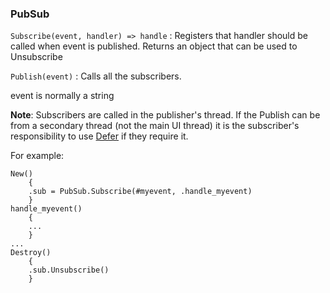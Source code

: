 ### PubSub
`Subscribe(event, handler) => handle`
: Registers that handler should be called when event is published. Returns an object that can be used to Unsubscribe

`Publish(event)`
: Calls all the subscribers.

event is normally a string

**Note**: Subscribers are called in the publisher's thread. If the Publish can be from a secondary thread (not the main UI thread) it is the subscriber's responsibility to use [Defer](<../../User Interfaces/Reference/Defer.md>) if they require it.

For example:

``` suneido
New()
	{
	.sub = PubSub.Subscribe(#myevent, .handle_myevent)
	}
handle_myevent()
	{
	...
	}
...
Destroy()
	{
	.sub.Unsubscribe()
	}
```